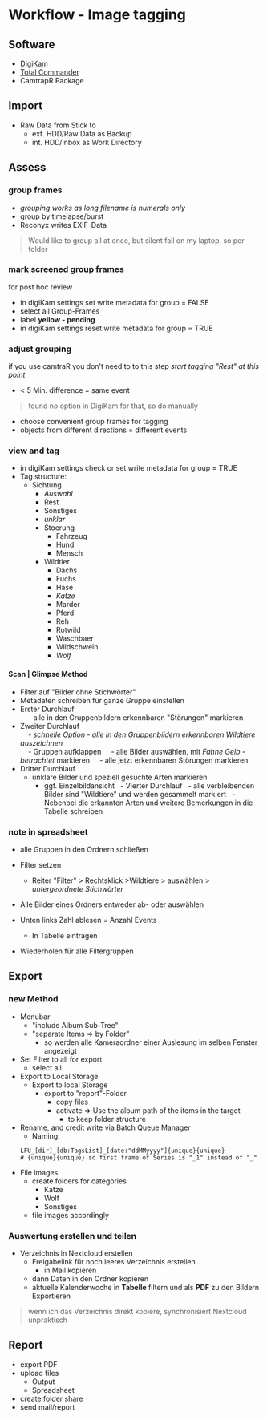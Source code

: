 # Workflow - Image tagging
## Software
- [DigiKam](https://www.digikam.org/)
- [Total Commander](https://www.ghisler.com/)
- CamtrapR Package

## Import
 - Raw Data from Stick to
	-  ext. HDD/Raw Data as Backup
	 - int. HDD/Inbox as Work Directory

## Assess
### group frames  
- _grouping works as long filename is numerals only_
- group by timelapse/burst
- Reconyx writes EXIF-Data
> Would like to group all at once, but silent fail on my laptop, so per folder

### mark screened group frames
for post hoc review
 - in digiKam settings set write metadata for group = FALSE  
 - select all Group-Frames
 - label __yellow - pending__
 - in digiKam settings reset write metadata for group = TRUE

### adjust grouping
if you use camtraR you don't need to to this step
*start tagging "Rest" at this point*

- < 5 Min. difference = same event
> 	found no option in DigiKam for that, so do manually 	
- choose convenient group frames for tagging
- objects from different directions = different events

### view and tag
- in digiKam settings check or set write metadata for group = TRUE
- Tag structure:
	- Sichtung
        - *Auswahl*
        - Rest
        - Sonstiges
        - *unklar*
        - Stoerung
            - Fahrzeug
            - Hund
            - Mensch
        - Wildtier
            - Dachs
            - Fuchs
            - Hase
            - *Katze*
            - Marder
            - Pferd
            - Reh
            - Rotwild
            - Waschbaer
            - Wildschwein
            - *Wolf*

#### Scan | Glimpse Method
- Filter auf "Bilder ohne Stichwörter"  
- Metadaten schreiben für ganze Gruppe einstellen  
- Erster Durchlauf  
    - alle in den Gruppenbildern erkennbaren "Störungen" markieren  
- Zweiter Durchlauf  
    - *schnelle Option - alle in den Gruppenbildern erkennbaren Wildtiere auszeichnen*  
    - Gruppen aufklappen
	    - alle Bilder auswählen, mit *Fahne Gelb - betrachtet* markieren
	    - alle jetzt erkennbaren Störungen markieren
- Dritter Durchlauf  
	- unklare Bilder und speziell gesuchte Arten markieren
		- ggf. Einzelbildansicht
  - Vierter Durchlauf
	  - alle verbleibenden Bilder sind "Wildtiere" und werden gesammelt markiert
	  - Nebenbei die erkannten Arten und weitere Bemerkungen in die Tabelle schreiben

### note in spreadsheet
- alle Gruppen in den Ordnern schließen
- Filter setzen
	- Reiter "Filter" > Rechtsklick >Wildtiere > auswählen > *untergeordnete Stichwörter*

- Alle Bilder eines Ordners entweder ab- oder auswählen
- Unten links Zahl ablesen = Anzahl Events
	- In Tabelle eintragen
- Wiederholen für alle Filtergruppen

## Export
### new Method
- Menubar
	- "include Album Sub-Tree"
	- "separate Items => by Folder"
		- so werden alle Kameraordner einer Auslesung im selben Fenster angezeigt
- Set Filter to all for export
	- select all
- Export to Local Storage
	- Export to local Storage
		- export to "report"-Folder
			- copy files
			- activate => Use the album path of the items in the target
				- to keep folder structure
- Rename, and credit write via Batch Queue Manager
	- Naming:
	``` Namensschema
	LFU_[dir]_[db:TagsList]_[date:"ddMMyyyy"]{unique}{unique}
	# {unique}{unique} so first frame of Series is "_1" instead of "_"
	```
 - File images
	 - create folders for categories
		 - Katze
		 - Wolf
		 - Sonstiges
	 - file images accordingly

### Auswertung erstellen und teilen
- Verzeichnis in Nextcloud erstellen
	- Freigabelink für noch leeres Verzeichnis erstellen
		- in Mail kopieren
	- dann Daten in den Ordner kopieren
	-  aktuelle Kalenderwoche in **Tabelle** filtern und als **PDF** zu den Bildern Exportieren

> wenn ich das Verzeichnis direkt kopiere, synchronisiert Nextcloud unpraktisch

## Report
- export PDF 
- upload files
	- Output
	- Spreadsheet
- create folder share
- send mail/report
